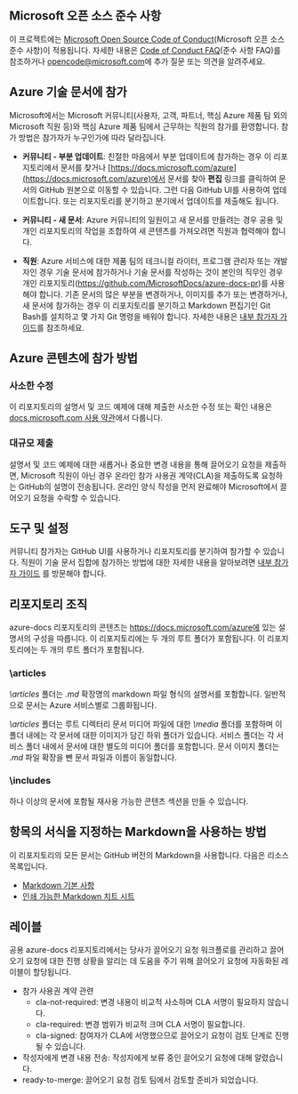 ## <a name="microsoft-open-source-code-of-conduct"></a>Microsoft 오픈 소스 준수 사항

이 프로젝트에는 [Microsoft Open Source Code of Conduct](https://opensource.microsoft.com/codeofconduct/)(Microsoft 오픈 소스 준수 사항)이 적용됩니다.
자세한 내용은 [Code of Conduct FAQ](https://opensource.microsoft.com/codeofconduct/faq/)(준수 사항 FAQ)를 참조하거나 [opencode@microsoft.com](mailto:opencode@microsoft.com)에 추가 질문 또는 의견을 알려주세요.

## <a name="contribute-to-azure-technical-documentation"></a>Azure 기술 문서에 참가
Microsoft에서는 Microsoft 커뮤니티(사용자, 고객, 파트너, 핵심 Azure 제품 팀 외의 Microsoft 직원 등)와 핵심 Azure 제품 팀에서 근무하는 직원의 참가를 환영합니다. 참가 방법은 참가자가 누구인가에 따라 달라집니다.

* **커뮤니티 - 부분 업데이트**: 친절한 마음에서 부분 업데이트에 참가하는 경우 이 리포지토리에서 문서를 찾거나 [https://docs.microsoft.com/azure](https://docs.microsoft.com/azure)에서 문서를 찾아 **편집** 링크를 클릭하여 문서의 GitHub 원본으로 이동할 수 있습니다. 그런 다음 GitHub UI를 사용하여 업데이트합니다. 또는 리포지토리를 분기하고 분기에서 업데이트를 제출해도 됩니다.

* **커뮤니티 - 새 문서**: Azure 커뮤니티의 일원이고 새 문서를 만들려는 경우 공용 및 개인 리포지토리의 작업을 조합하여 새 콘텐츠를 가져오려면 직원과 협력해야 합니다.

* **직원**: Azure 서비스에 대한 제품 팀의 테크니컬 라이터, 프로그램 관리자 또는 개발자인 경우 기술 문서에 참가하거나 기술 문서를 작성하는 것이 본인의 직무인 경우 개인 리포지토리(https://github.com/MicrosoftDocs/azure-docs-pr)를 사용해야 합니다. 기존 문서의 많은 부분을 변경하거나, 이미지를 추가 또는 변경하거나, 새 문서에 참가하는 경우 이 리포지토리를 분기하고 Markdown 편집기인 Git Bash를 설치하고 몇 가지 Git 명령을 배워야 합니다. 자세한 내용은 [내부 참가자 가이드](https://review.docs.microsoft.com/en-us/help/contribute/?branch=master)를 참조하세요.


## <a name="about-your-contributions-to-azure-content"></a>Azure 콘텐츠에 참가 방법
### <a name="minor-corrections"></a>사소한 수정
이 리포지토리의 설명서 및 코드 예제에 대해 제출한 사소한 수정 또는 확인 내용은 [docs.microsoft.com 사용 약관](https://docs.microsoft.com/legal/termsofuse)에서 다룹니다.

### <a name="larger-submissions"></a>대규모 제출
설명서 및 코드 예제에 대한 새롭거나 중요한 변경 내용을 통해 끌어오기 요청을 제출하면, Microsoft 직원이 아닌 경우 온라인 참가 사용권 계약(CLA)을 제출하도록 요청하는 GitHub의 설명이 전송됩니다. 온라인 양식 작성을 먼저 완료해야 Microsoft에서 끌어오기 요청을 수락할 수 있습니다.

## <a name="tools-and-setup"></a>도구 및 설정
커뮤니티 참가자는 GitHub UI를 사용하거나 리포지토리를 분기하여 참가할 수 있습니다. 직원이 기술 문서 집합에 참가하는 방법에 대한 자세한 내용을 알아보려면 [내부 참가자 가이드](https://review.docs.microsoft.com/en-us/help/contribute/?branch=master) 를 방문해야 합니다.

## <a name="repository-organization"></a>리포지토리 조직
azure-docs 리포지토리의 콘텐츠는 https://docs.microsoft.com/azure에 있는 설명서의 구성을 따릅니다. 이 리포지토리에는 두 개의 루트 폴더가 포함됩니다. 이 리포지토리에는 두 개의 루트 폴더가 포함됩니다.

### <a name="articles"></a>\articles
*\articles* 폴더는 *.md* 확장명의 markdown 파일 형식의 설명서를 포함합니다. 일반적으로 문서는 Azure 서비스별로 그룹화됩니다.

*\articles* 폴더는 루트 디렉터리 문서 미디어 파일에 대한 *\media* 폴더를 포함하며 이 폴더 내에는 각 문서에 대한 이미지가 담긴 하위 폴더가 있습니다.  서비스 폴더는 각 서비스 폴더 내에서 문서에 대한 별도의 미디어 폴더를 포함합니다. 문서 이미지 폴더는 *.md* 파일 확장을 뺀 문서 파일과 이름이 동일합니다.

### <a name="includes"></a>\includes
하나 이상의 문서에 포함될 재사용 가능한 콘텐츠 섹션을 만들 수 있습니다. 

## <a name="how-to-use-markdown-to-format-your-topic"></a>항목의 서식을 지정하는 Markdown을 사용하는 방법
이 리포지토리의 모든 문서는 GitHub 버전의 Markdown을 사용합니다.  다음은 리소스 목록입니다.

* [Markdown 기본 사항](https://help.github.com/articles/markdown-basics/)
* [인쇄 가능한 Markdown 치트 시트](./contributor-guide/media/documents/markdown-cheatsheet.pdf?raw=true)


## <a name="labels"></a>레이블
공용 azure-docs 리포지토리에서는 당사가 끌어오기 요청 워크플로를 관리하고 끌어오기 요청에 대한 진행 상황을 알리는 데 도움을 주기 위해 끌어오기 요청에 자동화된 레이블이 할당됩니다.

* 참가 사용권 계약 관련
  * cla-not-required: 변경 내용이 비교적 사소하며 CLA 서명이 필요하지 않습니다.
  * cla-required: 변경 범위가 비교적 크며 CLA 서명이 필요합니다.
  * cla-signed: 참여자가 CLA에 서명했으므로 끌어오기 요청이 검토 단계로 진행될 수 있습니다.
* 작성자에게 변경 내용 전송: 작성자에게 보류 중인 끌어오기 요청에 대해 알렸습니다.
* ready-to-merge: 끌어오기 요청 검토 팀에서 검토할 준비가 되었습니다.

